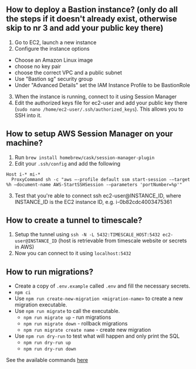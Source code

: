 ## How to deploy a Bastion instance? (only do all the steps if it doesn't already exist, otherwise skip to nr 3 and add your public key there)
1. Go to EC2, launch a new instance
2. Configure the instance options
  - Choose an Amazon Linux image
  - choose no key pair
  - choose the correct VPC and a public subnet
  - Use "Bastion sg" security group
  - Under "Advanced Details" set the IAM Instance Profile to be BastionRole
3. When the instance is running, connect to it using Session Manager
4. Edit the authorized keys file for ec2-user and add your public key there (`sudo nano /home/ec2-user/.ssh/authorized_keys`). This allows you to SSH into it.

## How to setup AWS Session Manager on your machine?
1. Run `brew install homebrew/cask/session-manager-plugin`
2. Edit your `.ssh/config` and add the following
```
Host i-* mi-*
  ProxyCommand sh -c "aws —-profile default ssm start-session -—target %h —document-name AWS-StartSSHSession -—parameters 'portNumber=%p'"
```
3. Test that you're able to connect ssh ec2-user@INSTANCE_ID, where INSTANCE_ID is the EC2 instance ID, e.g. i-0b82cdc4003475361


## How to create a tunnel to timescale?
1. Setup the tunnel using `ssh -N -L 5432:TIMESCALE_HOST:5432 ec2-user@INSTANCE_ID`  (host is retrievable from timescale website or secrets in AWS)
2. Now you can connect to it using `localhost:5432`

## How to run migrations?
- Create a copy of `.env.example` called `.env` and fill the necessary secrets.
- `npm ci`
- Use `npm run create-new-migration <migration-name>` to create a new migration executable.
- Use `npm run migrate` to call the executable.
  - `npm run migrate up` - run migrations
  - `npm run migrate down` - rollback migrations
  - `npm run migrate create name` - create new migration
- Use `npm run dry-run` to test what will happen and only print the SQL
  - `npm run dry-run up`
  - `npm run dry-run down`

See the available commands [here](https://salsita.github.io/node-pg-migrate/#/cli)
